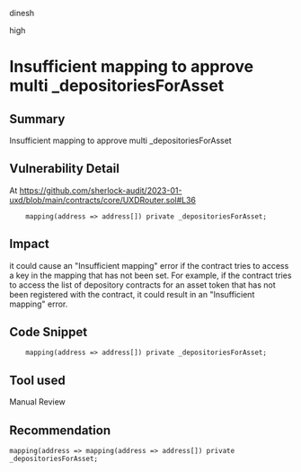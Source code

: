 dinesh

high

# Insufficient mapping to approve multi _depositoriesForAsset

## Summary
Insufficient mapping to approve multi _depositoriesForAsset 

## Vulnerability Detail
At https://github.com/sherlock-audit/2023-01-uxd/blob/main/contracts/core/UXDRouter.sol#L36

`    mapping(address => address[]) private _depositoriesForAsset;`

## Impact
it could cause an "Insufficient mapping" error if the contract tries to access a key in the mapping that has not been set. For example, if the contract tries to access the list of depository contracts for an asset token that has not been registered with the contract, it could result in an "Insufficient mapping" error.

## Code Snippet

`    mapping(address => address[]) private _depositoriesForAsset;`

## Tool used

Manual Review

## Recommendation
`mapping(address => mapping(address => address[]) private _depositoriesForAsset;`
